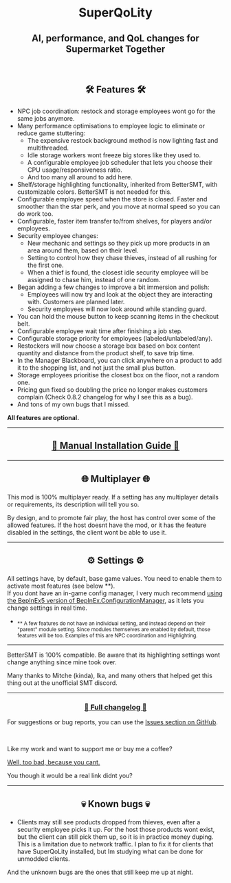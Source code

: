 # <p align="center"> SuperQoLity </p>
## <p align="center"> AI, performance, and QoL changes for Supermarket Together </p>
<br>

## <p align="center"> 🛠️ Features 🛠️ </p>
 - NPC job coordination: restock and storage employees wont go for the same jobs anymore.
 - Many performance optimisations to employee logic to eliminate or reduce game stuttering:
	 - The expensive restock background method is now lighting fast and multithreaded. 
	 - Idle storage workers wont freeze big stores like they used to.
	 - A configurable employee job scheduler that lets you choose their CPU usage/responsiveness ratio.
	 - And too many all around to add here.
 - Shelf/storage highlighting functionality, inherited from BetterSMT, with customizable colors. BetterSMT is not needed for this.
 - Configurable employee speed when the store is closed. Faster and smoother than the star perk, and you move at normal speed so you can do work too.
 - Configurable, faster item transfer to/from shelves, for players and/or employees.
 - Security employee changes:
	 - New mechanic and settings so they pick up more products in an area around them, based on their level.
	 - Setting to control how they chase thieves, instead of all rushing for the first one.
	 - When a thief is found, the closest idle security employee will be assigned to chase him, instead of one random.
 - Began adding a few changes to improve a bit immersion and polish:
	 - Employees will now try and look at the object they are interacting with. Customers are planned later.
	 - Security employees will now look around while standing guard.
 - You can hold the mouse button to keep scanning items in the checkout belt.
 - Configurable employee wait time after finishing a job step.
 - Configurable storage priority for employees (labeled/unlabeled/any).
 - Restockers will now choose a storage box based on box content quantity and distance from the product shelf, to save trip time.
 - In the Manager Blackboard, you can click anywhere on a product to add it to the shopping list, and not just the small plus button.
 - Storage employees prioritise the closest box on the floor, not a random one.
 - Pricing gun fixed so doubling the price no longer makes customers complain (Check 0.8.2 changelog for why I see this as a bug).
 - And tons of my own bugs that I missed.

**All features are optional.**

---

## <p align="center"> [<ins> 📙 Manual Installation Guide 📙 </ins>](https://www.nexusmods.com/supermarkettogether/articles/33) </p>

---

## <p align="center"> 🌐 Multiplayer 🌐 </p>
This mod is 100% multiplayer ready. If a setting has any multiplayer details or requirements, its description will tell you so.

By design, and to promote fair play, the host has control over some of the allowed features. If the host doesnt have the mod, or it has the feature disabled in the settings, the client wont be able to use it.

---

## <p align="center"> ⚙️ Settings ⚙️ </p>
All settings have, by default, base game values. You need to enable them to activate most features (see below **).  
If you dont have an in-game config manager, I very much recommend [using the BepInEx5 version of BepInEx.ConfigurationManager](https://github.com/BepInEx/BepInEx.ConfigurationManager/releases), as it lets you change settings in real time.  

- <sub>** A few features do not have an individual setting, and instead depend on their "parent" module setting. Since modules themselves are enabled by default, those features will be too. Examples of this are NPC coordination and Highlighting.</sub>

---
BetterSMT is 100% compatible. Be aware that its highlighting settings wont change anything since mine took over.

Many thanks to Mitche (kinda), Ika, and many others that helped get this thing out at the unofficial SMT discord.

---
### <p align="center"> [<ins> 📝 Full changelog 📝 </ins>](https://github.com/Damntry/SuperQoLity/blob/master/Docs/Changelog.md) </p>
For suggestions or bug reports, you can use the [Issues section on GitHub](https://github.com/Damntry/SuperQoLity/issues).

<br>

Like my work and want to support me or buy me a coffee?  

[Well, too bad, because you cant.]() 

You though it would be a real link didnt you?

---

## <p align="center"> 💀 Known bugs 💀 </p>
- Clients may still see products dropped from thieves, even after a security employee picks it up.
For the host those products wont exist, but the client can still pick them up, so it is in practice money duping.
This is a limitation due to network traffic. I plan to fix it for clients that have SuperQoLity installed, but Im studying what can be done for unmodded clients.  


And the unknown bugs are the ones that still keep me up at night.